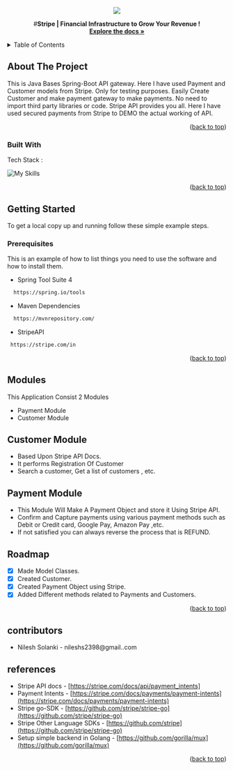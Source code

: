
<a name="readme-top"></a> 

<!-- PROJECT SHIELDS -->

<p align="center">
  <img src="![social](https://github.com/nileshs23/PortOneAssignment/assets/53571060/dffa5a8d-d4c4-4b9e-aa60-dcf5aed0527a)" />
</p>

  <p align="center">
    #<strong>Stripe | Financial Infrastructure to Grow Your Revenue  !</strong>
    <br />
    <a href="https://github.com/nileshs23"><strong>Explore the docs »</strong></a>
    <br />
  </p>
</div>



<!-- TABLE OF CONTENTS -->
<details>
  <summary>Table of Contents</summary>
  <ol>
    <li>
      <a href="#about-the-project">About The Project</a>
      <ul>
        <li><a href="#built-with">Built With</a></li>
      </ul>
    </li>
    <li>
      <a href="#getting-started">Getting Started</a>
      <ul>
        <li><a href="#prerequisites">Prerequisites</a></li>
        <li><a href="#installation">Installation</a></li>
      </ul>
    </li>
    <li><a href="#modules">Modules</a></li>
    <li><a href="#roadmap">Roadmap</a></li>
    <li><a href="#contributors">Contributors</a></li>
    <li><a href="#references">References</a></li>
  </ol>
</details>



<!-- ABOUT THE PROJECT -->
## About The Project

This is Java Bases Spring-Boot API gateway. Here I have used Payment and Customer models from Stripe. Only for testing purposes. 
Easily Create Customer and make payment gateway to make payments. No need to import third party libraries or code. Stripe API provides you all. Here I have used secured payments from Stripe to DEMO the actual working of API.

<p align="right">(<a href="#readme-top">back to top</a>)</p>



### Built With

Tech Stack :

![My Skills](https://skillicons.dev/icons?i=java,spring,maven,github,git,vscode&theme=light)
<p align="right">(<a href="#readme-top">back to top</a>)</p>



<!-- GETTING STARTED -->
## Getting Started

To get a local copy up and running follow these simple example steps.

### Prerequisites

This is an example of how to list things you need to use the software and how to install them.
  
  * Spring Tool Suite 4

 ```sh
   https://spring.io/tools
   ```
  
   * Maven Dependencies

 ```sh
   https://mvnrepository.com/
   ```
   
   * StripeAPI 

 ```sh
  https://stripe.com/in
   ```

<p align="right">(<a href="#readme-top">back to top</a>)</p>

<!-- USAGE EXAMPLES -->
## Modules
This Application Consist 2 Modules

- Payment Module
- Customer Module


## Customer Module

- Based Upon Stripe API Docs.
- It performs Registration Of Customer
- Search a customer, Get a list of customers , etc.

## Payment Module

- This Module Will Make A Payment Object and store it Using Stripe API.
- Confirm and Capture payments using various payment methods such as Debit or Credit card, Google Pay, Amazon Pay ,etc.
- If not satisfied you can always reverse the process that is REFUND.

<!-- ROADMAP -->
## Roadmap

- [x] Made Model Classes.
- [x] Created Customer.
- [x] Created Payment Object using Stripe.
- [x]  Added Different methods related to Payments and Customers.

<p align="right">(<a href="#readme-top">back to top</a>)</p>

<!-- Contributors -->
## contributors
* Nilesh Solanki - nileshs2398@gmail..com

<!--References -->
## references
*  Stripe API docs - [](https://stripe.com/docs/api) [https://stripe.com/docs/api/payment_intents]
* Payment Intents - [https://stripe.com/docs/payments/payment-intents](https://stripe.com/docs/payments/payment-intents)
* Stripe go-SDK - [https://github.com/stripe/stripe-go](https://github.com/stripe/stripe-go)
*  Stripe Other Language SDKs - [https://github.com/stripe](https://github.com/stripe/stripe-go)
* Setup simple backend in Golang - [https://github.com/gorilla/mux](https://github.com/gorilla/mux)

<p align="right">(<a href="#readme-top">back to top</a>)</p>
